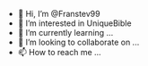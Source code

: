 - 👋 Hi, I’m @Franstev99
- 👀 I’m interested in UniqueBible
- 🌱 I’m currently learning ...
- 💞️ I’m looking to collaborate on ...
- 📫 How to reach me ...

<!---
Franstev99/Franstev99 is a ✨ special ✨ repository because its `README.md` (this file) appears on your GitHub profile.
You can click the Preview link to take a look at your changes.
--->
